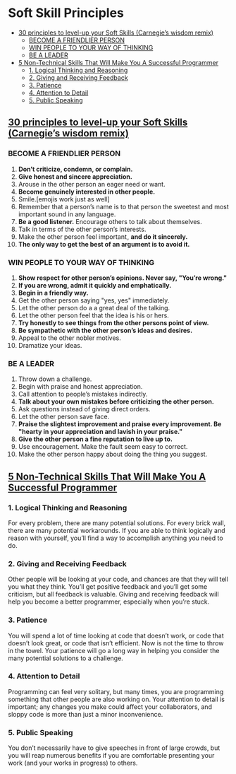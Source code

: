 # Soft Skill Principles <!-- omit in toc -->

- [30 principles to level-up your Soft Skills (Carnegie’s wisdom remix)](#30-principles-to-level-up-your-soft-skills-carnegies-wisdom-remix)
  - [BECOME A FRIENDLIER PERSON](#become-a-friendlier-person)
  - [WIN PEOPLE TO YOUR WAY OF THINKING](#win-people-to-your-way-of-thinking)
  - [BE A LEADER](#be-a-leader)
- [5 Non-Technical Skills That Will Make You A Successful Programmer](#5-non-technical-skills-that-will-make-you-a-successful-programmer)
  - [1. Logical Thinking and Reasoning](#1-logical-thinking-and-reasoning)
  - [2. Giving and Receiving Feedback](#2-giving-and-receiving-feedback)
  - [3. Patience](#3-patience)
  - [4. Attention to Detail](#4-attention-to-detail)
  - [5. Public Speaking](#5-public-speaking)

## [30 principles to level-up your Soft Skills (Carnegie’s wisdom remix)](https://medium.com/chingu/30-ways-to-level-up-your-skills-stack-carnegies-wisdom-remix-4c532aabd0c0)

### BECOME A FRIENDLIER PERSON

1. **Don’t criticize, condemn, or complain.**
2. **Give honest and sincere appreciation.**
3. Arouse in the other person an eager need or want.
4. **Become genuinely interested in other people.**
5. Smile.[emojis work just as well]
6. Remember that a person’s name is to that person the sweetest and most important sound in any language.
7. **Be a good listener.** Encourage others to talk about themselves.
8. Talk in terms of the other person’s interests.
9. Make the other person feel important , **and do it sincerely.**
10. **The only way to get the best of an argument is to avoid it.**

### WIN PEOPLE TO YOUR WAY OF THINKING

1. **Show respect for other person’s opinions. Never say, "You’re wrong."**
2. **If you are wrong, admit it quickly and emphatically.**
3. **Begin in a friendly way.**
4. Get the other person saying "yes, yes" immediately.
5. Let the other person do a a great deal of the talking.
6. Let the other person feel that the idea is his or hers.
7. **Try honestly to see things from the other persons point of view.**
8. **Be sympathetic with the other person’s ideas and desires.**
9. Appeal to the other nobler motives.
10. Dramatize your ideas.

### BE A LEADER

1. Throw down a challenge.
2. Begin with praise and honest appreciation.
3. Call attention to people’s mistakes indirectly.
4. **Talk about your own mistakes before criticizing the other person.**
5. Ask questions instead of giving direct orders.
6. Let the other person save face.
7. **Praise the slightest improvement and praise every improvement. Be "hearty in your appreciation and lavish in your praise."**
8. **Give the other person a fine reputation to live up to.**
9. Use encouragement. Make the fault seem easy to correct.
10. Make the other person happy about doing the thing you suggest.


## [5 Non-Technical Skills That Will Make You A Successful Programmer](https://medium.com/@kerisavoca/5-non-technical-skills-that-will-make-you-a-successful-programmer-34d9d5a3ddfa)

### 1. Logical Thinking and Reasoning

For every problem, there are many potential solutions. For every brick wall, there are many potential workarounds. If you are able to think logically and reason with yourself, you’ll find a way to accomplish anything you need to do.

### 2. Giving and Receiving Feedback

Other people will be looking at your code, and chances are that they will tell you what they think. You’ll get positive feedback and you’ll get some criticism, but all feedback is valuable. Giving and receiving feedback will help you become a better programmer, especially when you’re stuck.

### 3. Patience

You will spend a lot of time looking at code that doesn’t work, or code that doesn’t look great, or code that isn’t efficient. Now is not the time to throw in the towel. Your patience will go a long way in helping you consider the many potential solutions to a challenge.

### 4. Attention to Detail

Programming can feel very solitary, but many times, you are programming something that other people are also working on. Your attention to detail is important; any changes you make could affect your collaborators, and sloppy code is more than just a minor inconvenience.

### 5. Public Speaking

You don’t necessarily have to give speeches in front of large crowds, but you will reap numerous benefits if you are comfortable presenting your work (and your works in progress) to others.